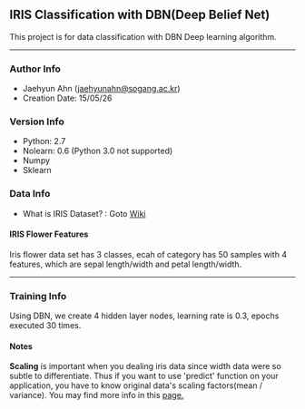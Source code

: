 ## IRIS Classification with DBN(Deep Belief Net)
This project is for data classification with DBN Deep learning algorithm.

---
### Author Info
* Jaehyun Ahn (jaehyunahn@sogang.ac.kr)
* Creation Date: 15/05/26


### Version Info
* Python: 2.7
* Nolearn: 0.6 (Python 3.0 not supported)
* Numpy
* Sklearn


### Data Info
* What is IRIS Dataset? : Goto [Wiki](http://en.wikipedia.org/wiki/Iris_flower_data_set)

#### IRIS Flower Features
Iris flower data set has 3 classes, ecah of category has 50 samples with 4 features, which are sepal length/width and petal length/width.

---

### Training Info
 Using DBN, we create 4 hidden layer nodes, learning rate is 0.3, epochs executed 30 times.


#### Notes
 **Scaling** is important when you dealing iris data since width data were so subtle to differentiate. Thus if you want to use 'predict' function on your application, you have to know original data's scaling factors(mean / variance). You may find more info in this [page.](http://en.wikipedia.org/wiki/Normalization_(statistics))